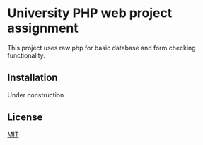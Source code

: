# University PHP web project assignment
This project uses raw php for basic database and form checking functionality.

## Installation

Under construction

## License
[MIT](https://choosealicense.com/licenses/mit/)